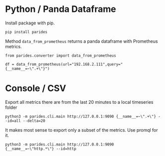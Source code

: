 # Python / Panda Dataframe

Install package with pip. 

    pip install parides

Method ```data_from_prometheus``` returns a panda dataframe with Prometheus metrics. 

    from parides.converter import data_from_prometheus
    
    df = data_from_prometheus(url="192.168.2.111",query="{__name__=~\".+\"}")

# Console  / CSV

Export all metrics there are from the last 20 minutes to a local timeseries folder

    python3 -m parides.cli.main http://127.0.0.1:9090 {__name__=~\".+\"} --id=all --delta=20

It makes most sense to export only a subset of the metrics. Use promql for it.

    python3 -m parides.cli.main http://127.0.0.1:9090 {__name__=~\"http.*\"} --id=http

